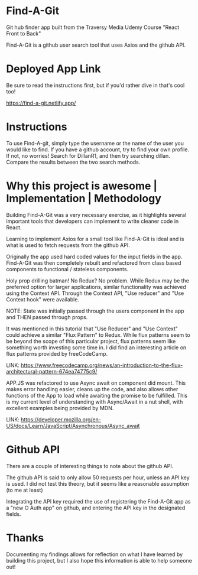 # Find-A-Git
Git hub finder app built from the Traversy Media Udemy Course "React Front to Back"

Find-A-Git is a github user search tool that uses Axios and the github API.

# Deployed App Link
Be sure to read the instructions first, but if you'd rather dive in that's cool too!

   https://find-a-git.netlify.app/


# Instructions 
To use Find-A-git, simply type the username or the name of the user you would like to find. If you have a github account, try to find your own profile.
If not, no worries! Search for DillanR1, and then try searching dillan. Compare the results between the two search methods.


# Why this project is awesome | Implementation | Methodology 


Building Find-A-Git was a very necessary exercise, as it highlights several important tools that developers can implement to write cleaner code in React.

Learning to implement Axios for a small tool like Find-A-Git is ideal and is what is used to fetch requests from the github API.

Originally the app used hard coded values for the input fields in the app. Find-A-Git was then completely rebuilt and refactored from class based components 
to functional / stateless components.

Holy prop drilling batman! No Redux? No problem. While Redux may be the preferred option for larger applications, similar functionality was achieved using the Context API.
Through the Context API, "Use reducer" and "Use Context hook" were available.

NOTE: State was initially passed through the users component in the app and THEN passed through props.

It was mentioned in this tutorial that "Use Reducer" and "Use Context" could achieve a 
similar "Flux Pattern" to Redux. While flux patterns seem to be beyond the scope of this particular project, flux patterns seem like something worth investing some time in.
I did find an interesting article on flux patterns provided by freeCodeCamp. 

LINK: https://www.freecodecamp.org/news/an-introduction-to-the-flux-architectural-pattern-674ea74775c9/



APP.JS was refactored to use Async await on component did mount. This makes error handling easier, cleans up the code, and also allows other functions of the App to load while
awaiting the promise to be fulfilled. This is my current level of understanding with Async/Await in a nut shell, with excellent examples being provided by MDN. 

LINK: https://developer.mozilla.org/en-US/docs/Learn/JavaScript/Asynchronous/Async_await



# Github API
There are a couple of interesting things to note about the github API.

The github API is said to only allow 50 requests per hour, unless an API key is used. I did not test this theory, but it seems like a reasonable assumption (to me at least)

Integrating the API key required the use of registering the Find-A-Git app as a "new O Auth app" on github, and entering the API key in the designated fields. 

# Thanks
Documenting my findings allows for reflection on what I have learned by building this project, but I also hope this information is able to help someone out!







